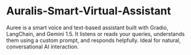 # Auralis-Smart-Virtual-Assistant
Auree is a smart voice and text-based assistant built with Gradio, LangChain, and Gemini 1.5. It listens or reads your queries, understands them using a custom prompt, and responds helpfully. Ideal for natural, conversational AI interaction.

